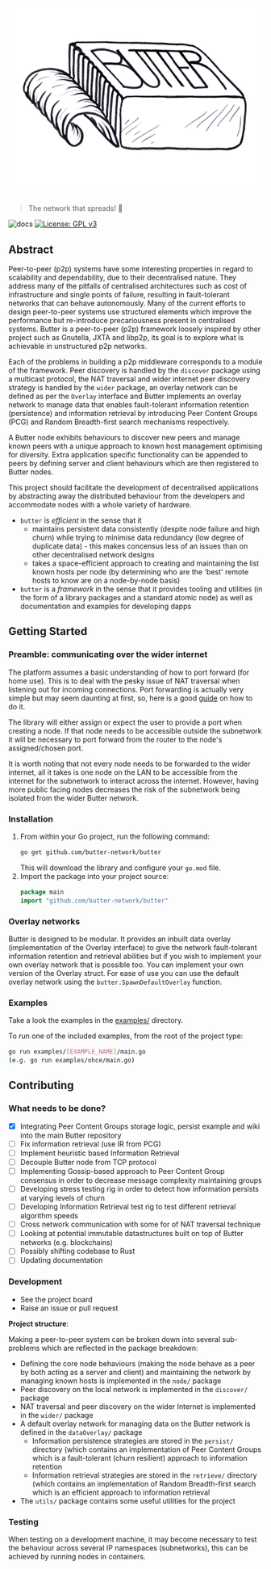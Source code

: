 # ![](imgs/butterLogoTransparent.png)

> The network that spreads! 🧈

![docs](https://github.com/a-shine/butter/actions/workflows/compile_deploy_latex.yml/badge.svg)
[![License: GPL v3](https://img.shields.io/badge/License-GPLv3-blue.svg)](https://www.gnu.org/licenses/gpl-3.0)

## Abstract

Peer-to-peer (p2p) systems have some interesting properties in regard to scalability and dependability, due to their
decentralised nature. They address many of the pitfalls of centralised architectures such as cost of infrastructure and
single points of failure, resulting in fault-tolerant networks that can behave autonomously. Many of the current efforts
to design peer-to-peer systems use structured elements which improve the performance but re-introduce precariousness
present in centralised systems. Butter is a peer-to-peer (p2p) framework loosely inspired by other project such as
Gnutella, JXTA and libp2p, its goal is to explore what is achievable in unstructured p2p networks.

Each of the problems in building a p2p middleware corresponds to a module of the framework. Peer discovery is handled
by the `discover` package using a multicast protocol, the NAT traversal and wider internet peer discovery strategy is
handled by the `wider` package, an overlay network can be defined as per the `Overlay` interface and Butter implements
an overlay network to manage data that enables fault-tolerant information retention (persistence) and information
retrieval by introducing Peer Content Groups (PCG) and Random Breadth-first search mechanisms respectively.

A Butter node exhibits behaviours to discover new peers and manage known peers with a unique approach to known host
management optimising for diversity. Extra application specific functionality can be appended to peers by defining
server and client behaviours which are then registered to Butter nodes.

This project should facilitate the development of decentralised applications by abstracting away the distributed
behaviour from the developers and accommodate nodes with a whole variety of hardware.

- `butter` is *efficient* in the sense that it
    - maintains persistent data consistently (despite node failure and high churn) while trying to minimise data
      redundancy (low degree of duplicate data) - this makes concensus less of an issues than on other decentralised
      network designs
    - takes a space-efficient approach to creating and maintaining the list known hosts per node (by determining who are
      the 'best' remote hosts to know are on a node-by-node basis)
- `butter` is a *framework* in the sense that it provides tooling and utilities (in the form of a library packages and a
  standard atomic node) as well as documentation and examples for developing dapps

## Getting Started

### Preamble: communicating over the wider internet

The platform assumes a basic understanding of how to port forward (for home use). This is to deal with the pesky issue
of NAT traversal when listening out for incoming connections. Port forwarding is actually very simple but may seem
daunting at first, so, here is a good [guide](https://portforward.com/router.htm) on how to do it.

The library will either assign or expect the user to provide a port when creating a node. If that node needs to be
accessible outside the subnetwork it will be necessary to port forward from the router to the node's assigned/chosen
port.

It is worth noting that not every node needs to be forwarded to the wider internet, all it takes is one node on the LAN
to be accessible from the internet for the subnetwork to interact across the internet. However, having more public
facing nodes decreases the risk of the subnetwork being isolated from the wider Butter network.

### Installation

1. From within your Go project, run the following command:
   ```bash
   go get github.com/butter-network/butter
   ```
   This will download the library and configure your `go.mod` file.
2. Import the package into your project source:
   ```go
   package main
   import "github.com/butter-network/butter"
   ```

### Overlay networks

Butter is designed to be modular. It provides an inbuilt data overlay (implementation of the Overlay interface) to give
the network fault-tolerant information retention and retrieval abilities but if you wish to implement your own overlay
network that is possible too. You can implement your own version of the Overlay struct. For ease of use you can use the
default overlay network using the `butter.SpawnDefaultOverlay` function.

### Examples

Take a look the examples in the [examples/](./examples) directory.

To run one of the included examples, from the root of the project type:

```bash 
go run examples/[EXAMPLE_NAME]/main.go
(e.g. go run examples/ohce/main.go)
```

## Contributing

### What needs to be done?

- [x] Integrating Peer Content Groups storage logic, persist example and wiki into the main Butter repository
- [ ] Fix information retrieval (use IR from PCG)
- [ ] Implement heuristic based Information Retrieval
- [ ] Decouple Butter node from TCP protocol
- [ ] Implementing Gossip-based approach to Peer Content Group consensus in order to decrease message complexity
  maintaining groups
- [ ] Developing stress testing rig in order to detect how information persists at varying levels of churn
- [ ] Developing Information Retrieval test rig to test different retrieval algorithm speeds
- [ ] Cross network communication with some for of NAT traversal technique
- [ ] Looking at potential immutable datastructures built on top of Butter networks (e.g. blockchains)
- [ ] Possibly shifting codebase to Rust
- [ ] Updating documentation

### Development

- See the project board
- Raise an issue or pull request

**Project structure**:

Making a peer-to-peer system can be broken down into several sub-problems which are reflected in the package breakdown:

- Defining the core node behaviours (making the node behave as a peer by both acting as a server and client) and
  maintaining the network by managing known hosts is implemented in the `node/` package
- Peer discovery on the local network is implemented in the `discover/` package
- NAT traversal and peer discovery on the wider Internet is implemented in the `wider/` package
- A default overlay network for managing data on the Butter network is defined in the `dataOverlay/` package
  - Information persistence strategies are stored in the `persist/` directory (which contains an implementation of Peer 
    Content Groups which is a fault-tolerant (churn resilient) approach to information retention
  - Information retrieval strategies are stored in the `retrieve/` directory (which contains an implementation of Random
    Breadth-first search which is an efficient approach to information retrieval
- The `utils/` package contains some useful utilities for the project

### Testing

When testing on a development machine, it may become necessary to test the behaviour across several IP namespaces
(subnetworks), this can be achieved by running nodes in containers.

